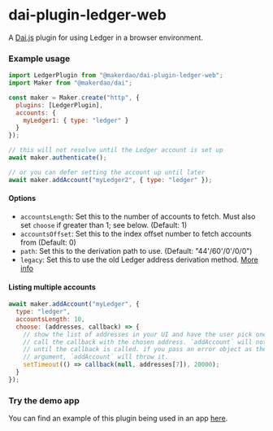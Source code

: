# dai-plugin-ledger-web

A [Dai.js][daijs] plugin for using Ledger in a browser environment.

### Example usage

```js
import LedgerPlugin from "@makerdao/dai-plugin-ledger-web";
import Maker from "@makerdao/dai";

const maker = Maker.create("http", {
  plugins: [LedgerPlugin],
  accounts: {
    myLedger1: { type: "ledger" }
  }
});

// this will not resolve until the Ledger account is set up
await maker.authenticate();

// or you can defer setting the account up until later
await maker.addAccount("myLedger2", { type: "ledger" });
```

#### Options

- `accountsLength`: Set this to the number of accounts to fetch. Must also set `choose` if greater than 1; see below. (Default: 1)
- `accountsOffset`: Set this to the index offset number to fetch accounts from (Default: 0)
- `path`: Set this to the derivation path to use. (Default: "44'/60'/0'/0/0")
- `legacy`: Set this to use the old Ledger address derivation method. [More info][paths]

#### Listing multiple accounts

```js
await maker.addAccount("myLedger", {
  type: "ledger",
  accountsLength: 10,
  choose: (addresses, callback) => {
    // show the list of addresses in your UI and have the user pick one; then
    // call the callback with the chosen address. `addAccount` will not resolve
    // until the callback is called. if you pass an error object as the first
    // argument, `addAccount` will throw it.
    setTimeout(() => callback(null, addresses[7]), 20000);
  }
});
```

### Try the demo app

You can find an example of this plugin being used in an app [here][accounts].

[daijs]: https://github.com/makerdao/dai.js
[accounts]: https://github.com/makerdao/integration-examples/tree/master/accounts
[paths]: https://github.com/MyCryptoHQ/MyCrypto/issues/2070
